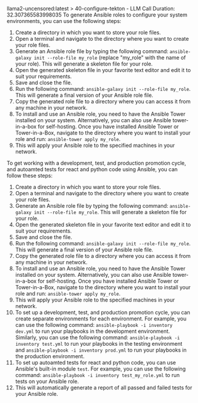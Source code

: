 llama2-uncensored:latest > 40-configure-tekton - LLM Call Duration: 32.307365583998035
To generate Ansible roles to configure your system environments, you can use the following steps:
1. Create a directory in which you want to store your role files.
2. Open a terminal and navigate to the directory where you want to create your role files.
3. Generate an Ansible role file by typing the following command: `ansible-galaxy init --role-file my_role` (replace "my_role" with the name of your role). This will generate a skeleton file for your role.
4. Open the generated skeleton file in your favorite text editor and edit it to suit your requirements.
5. Save and close the file.
6. Run the following command: `ansible-galaxy init --role-file my_role`. This will generate a final version of your Ansible role file.
7. Copy the generated role file to a directory where you can access it from any machine in your network.
8. To install and use an Ansible role, you need to have the Ansible Tower installed on your system. Alternatively, you can also use Ansible tower-in-a-box for self-hosting. Once you have installed Ansible Tower or Tower-in-a-Box, navigate to the directory where you want to install your role and run: `ansible-tower apply my_role`.
9. This will apply your Ansible role to the specified machines in your network.

To get working with a development, test, and production promotion cycle, and autoamted tests for react and python code using Ansible, you can follow these steps:
1. Create a directory in which you want to store your role files.
2. Open a terminal and navigate to the directory where you want to create your role files.
3. Generate an Ansible role file by typing the following command: `ansible-galaxy init --role-file my_role`. This will generate a skeleton file for your role.
4. Open the generated skeleton file in your favorite text editor and edit it to suit your requirements.
5. Save and close the file.
6. Run the following command: `ansible-galaxy init --role-file my_role`. This will generate a final version of your Ansible role file.
7. Copy the generated role file to a directory where you can access it from any machine in your network.
8. To install and use an Ansible role, you need to have the Ansible Tower installed on your system. Alternatively, you can also use Ansible tower-in-a-box for self-hosting. Once you have installed Ansible Tower or Tower-in-a-Box, navigate to the directory where you want to install your role and run: `ansible-tower apply my_role`.
9. This will apply your Ansible role to the specified machines in your network.
10. To set up a development, test, and production promotion cycle, you can create separate environments for each environment. For example, you can use the following command: `ansible-playbook -i inventory dev.yml` to run your playbooks in the development environment. Similarly, you can use the following command: `ansible-playbook -i inventory test.yml` to run your playbooks in the testing environment and `ansible-playbook -i inventory prod.yml` to run your playbooks in the production environment.
11. To set up autoamted tests for react and python code, you can use Ansible's built-in module `test`. For example, you can use the following command: `ansible-playbook -i inventory test_my_role.yml` to run tests on your Ansible role.
12. This will automatically generate a report of all passed and failed tests for your Ansible role.
